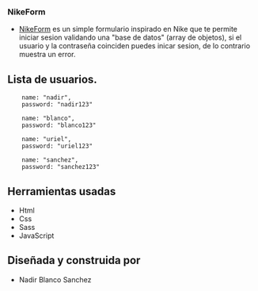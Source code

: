### NikeForm

- [NikeForm](https://nasanchez7.github.io/nike-form-validation/ "NikeForm") es un simple formulario inspirado en Nike que te permite iniciar sesion validando una "base de datos" (array de objetos), si el usuario y la contraseña coinciden puedes inicar sesion, de lo contrario muestra un error.

## Lista de usuarios.

        name: "nadir",
        password: "nadir123"

        name: "blanco",
        password: "blanco123"

        name: "uriel",
        password: "uriel123"

        name: "sanchez",
        password: "sanchez123"

## Herramientas usadas

- Html
- Css
- Sass
- JavaScript

## Diseñada y construida por

- Nadir Blanco Sanchez
